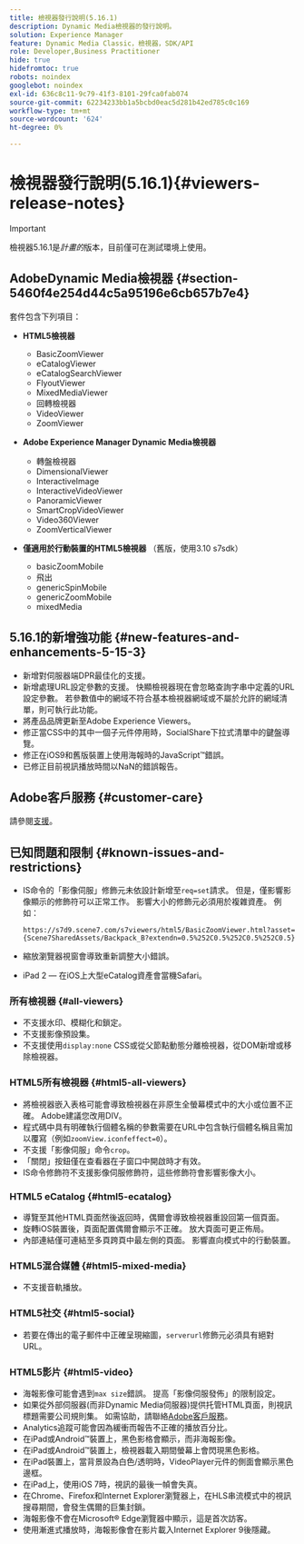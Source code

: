 ```yaml
---
title: 檢視器發行說明(5.16.1)
description: Dynamic Media檢視器的發行說明。
solution: Experience Manager
feature: Dynamic Media Classic，檢視器，SDK/API
role: Developer,Business Practitioner
hide: true
hidefromtoc: true
robots: noindex
googlebot: noindex
exl-id: 636c8c11-9c79-41f3-8101-29fca0fab074
source-git-commit: 62234233bb1a5bcbd0eac5d281b42ed785c0c169
workflow-type: tm+mt
source-wordcount: '624'
ht-degree: 0%

---
```


# 檢視器發行說明(5.16.1){#viewers-release-notes}

<!-- Updated April 06, 2021 for the 5.16.1 release-->

>[!IMPORTANT]
>
>檢視器5.16.1是&#x200B;*計畫的*&#x200B;版本，目前僅可在測試環境上使用。

## AdobeDynamic Media檢視器 {#section-5460f4e254d44c5a95196e6cb657b7e4}

套件包含下列項目：

* **HTML5檢視器**

   * BasicZoomViewer
   * eCatalogViewer
   * eCatalogSearchViewer
   * FlyoutViewer
   * MixedMediaViewer
   * 回轉檢視器
   * VideoViewer
   * ZoomViewer

* **Adobe Experience Manager Dynamic Media檢視器**

   * 轉盤檢視器
   * DimensionalViewer
   * InteractiveImage
   * InteractiveVideoViewer
   * PanoramicViewer
   * SmartCropVideoViewer
   * Video360Viewer
   * ZoomVerticalViewer

* **僅適用於行動裝置的HTML5檢視器** （舊版，使用3.10 s7sdk）

   * basicZoomMobile
   * 飛出
   * genericSpinMobile
   * genericZoomMobile
   * mixedMedia

## 5.16.1的新增強功能 {#new-features-and-enhancements-5-15-3}

* 新增對伺服器端DPR最佳化的支援。
* 新增處理URL設定參數的支援。 快顯檢視器現在會忽略查詢字串中定義的URL設定參數。 若參數值中的網域不符合基本檢視器網域或不屬於允許的網域清單，則可執行此功能。
* 將產品品牌更新至Adobe Experience Viewers。
* 修正當CSS中的其中一個子元件停用時，SocialShare下拉式清單中的鍵盤導覽。
* 修正在iOS9和舊版裝置上使用海報時的JavaScript™錯誤。
* 已修正目前視訊播放時間以NaN的錯誤報告。<!--  (CQ-4310148) -->

## Adobe客戶服務 {#customer-care}

請參閱[支援](https://experienceleague.adobe.com/docs/dynamic-media-classic/using/intro/support.html#intro)。

## 已知問題和限制 {#known-issues-and-restrictions}

* IS命令的「影像伺服」修飾元未依設計新增至`req=set`請求。 但是，僅影響影像顯示的修飾符可以正常工作。 影響大小的修飾元必須用於複雜資產。 例如：

   `https://s7d9.scene7.com/s7viewers/html5/BasicZoomViewer.html?asset= {Scene7SharedAssets/Backpack_B?extendn=0.5%252C0.5%252C0.5%252C0.5}`

* 縮放瀏覽器視窗會導致重新調整大小錯誤。
* iPad 2 — 在iOS上大型eCatalog資產會當機Safari。

### 所有檢視器 {#all-viewers}

* 不支援水印、模糊化和鎖定。
* 不支援影像預設集。
* 不支援使用`display:none` CSS或從父節點動態分離檢視器，從DOM新增或移除檢視器。

### HTML5所有檢視器 {#html5-all-viewers}

* 將檢視器嵌入表格可能會導致檢視器在非原生全螢幕模式中的大小或位置不正確。 Adobe建議您改用DIV。
* 程式碼中具有明確執行個體名稱的參數需要在URL中包含執行個體名稱且需加以覆寫（例如`zoomView.iconfeffect=0`）。
* 不支援「影像伺服」命令`crop`。
* 「關閉」按鈕僅在查看器在子窗口中開啟時才有效。
* IS命令修飾符不支援影像伺服修飾符，這些修飾符會影響影像大小。

### HTML5 eCatalog {#html5-ecatalog}

* 導覽至其他HTML頁面然後返回時，偶爾會導致檢視器重設回第一個頁面。
* 旋轉iOS裝置後，頁面配置偶爾會顯示不正確。 放大頁面可更正佈局。
* 內部連結僅可連結至多頁跨頁中最左側的頁面。 影響直向模式中的行動裝置。

### HTML5混合媒體 {#html5-mixed-media}

* 不支援音軌播放。

### HTML5社交 {#html5-social}

* 若要在傳出的電子郵件中正確呈現縮圖，`serverurl`修飾元必須具有絕對URL。

### HTML5影片 {#html5-video}

* 海報影像可能會遇到`max size`錯誤。 提高「影像伺服發佈」的限制設定。
* 如果從外部伺服器(而非Dynamic Media伺服器)提供托管HTML頁面，則視訊標題需要公司規則集。 如需協助，請聯絡[Adobe客戶服務](https://experienceleague.adobe.com/docs/dynamic-media-classic/using/intro/support.html#intro)。
* Analytics追蹤可能會因為緩衝而報告不正確的播放百分比。
* 在iPad或Android™裝置上，黑色影格會顯示，而非海報影像。
* 在iPad或Android™裝置上，檢視器載入期間螢幕上會閃現黑色影格。
* 在iPad裝置上，當背景設為白色/透明時，VideoPlayer元件的側面會顯示黑色邊框。
* 在iPad上，使用iOS 7時，視訊的最後一幀會失真。
* 在Chrome、Firefox和Internet Explorer瀏覽器上，在HLS串流模式中的視訊搜尋期間，會發生偶爾的巨集封鎖。
* 海報影像不會在Microsoft® Edge瀏覽器中顯示，這是首次訪客。
* 使用漸進式播放時，海報影像會在影片載入Internet Explorer 9後隱藏。
